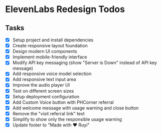 # ElevenLabs Redesign Todos

## Tasks
- [x] Setup project and install dependencies
- [x] Create responsive layout foundation
- [x] Design modern UI components
- [x] Implement mobile-friendly interface
- [x] Modify API key messaging (show "Server is Down" instead of API key message)
- [x] Add responsive voice model selection
- [x] Add responsive text input area
- [x] Improve the audio player UI
- [x] Test on different screen sizes
- [x] Setup deployment configuration
- [x] Add Custom Voice button with PHCorner referral
- [x] Add welcome message with usage warning and close button
- [x] Remove the "visit referral link" text
- [x] Simplify to show only the responsible usage warning
- [x] Update footer to "Made with ❤️ Ruyi"
